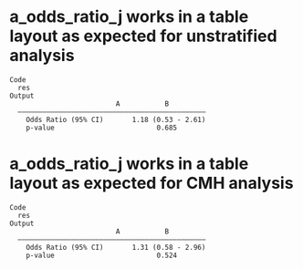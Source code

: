 # a_odds_ratio_j works in a table layout as expected for unstratified analysis

    Code
      res
    Output
                              A           B         
      ——————————————————————————————————————————————
        Odds Ratio (95% CI)       1.18 (0.53 - 2.61)
        p-value                         0.685       

# a_odds_ratio_j works in a table layout as expected for CMH analysis

    Code
      res
    Output
                              A           B         
      ——————————————————————————————————————————————
        Odds Ratio (95% CI)       1.31 (0.58 - 2.96)
        p-value                         0.524       


